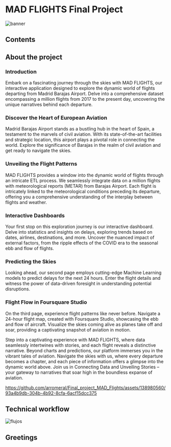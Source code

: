 
# MAD FLIGHTS Final Project
![banner](https://github.com/arromeral/Final_project_MAD_Flights/assets/138980560/e4d28428-379e-4a05-af17-8c0843177be6)

## Contents
## About the project
### Introduction
Embark on a fascinating journey through the skies with MAD FLIGHTS, our interactive application designed to explore the dynamic world of flights departing from Madrid Barajas Airport. Delve into a comprehensive dataset encompassing a million flights from 2017 to the present day, uncovering the unique narratives behind each departure.

### Discover the Heart of European Aviation
Madrid Barajas Airport stands as a bustling hub in the heart of Spain, a testament to the marvels of civil aviation. With its state-of-the-art facilities and strategic location, this airport plays a pivotal role in connecting the world. Explore the significance of Barajas in the realm of civil aviation and get ready to navigate the skies.

### Unveiling the Flight Patterns
MAD FLIGHTS provides a window into the dynamic world of flights through an intricate ETL process. We seamlessly integrate data on a million flights with meteorological reports (METAR) from Barajas Airport. Each flight is intricately linked to the meteorological conditions preceding its departure, offering you a comprehensive understanding of the interplay between flights and weather.

### Interactive Dashboards
Your first stop on this exploration journey is our interactive dashboard. Delve into statistics and insights on delays, exploring trends based on dates, airlines, destinations, and more. Uncover the nuanced impact of external factors, from the ripple effects of the COVID era to the seasonal ebb and flow of flights.

### Predicting the Skies
Looking ahead, our second page employs cutting-edge Machine Learning models to predict delays for the next 24 hours. Enter the flight details and witness the power of data-driven foresight in understanding potential disruptions.

### Flight Flow in Foursquare Studio
On the third page, experience flight patterns like never before. Navigate a 24-hour flight map, created with Foursquare Studio, showcasing the ebb and flow of aircraft. Visualize the skies coming alive as planes take off and soar, providing a captivating snapshot of aviation in motion.

Step into a captivating experience with MAD FLIGHTS, where data seamlessly intertwines with stories, and each flight reveals a distinctive narrative. Beyond charts and predictions, our platform immerses you in the vibrant tales of aviation. Navigate the skies with us, where every departure becomes a chapter, and each piece of information offers a glimpse into the dynamic world above. Join us in Connecting Data and Unveiling Stories – your gateway to narratives that soar high in the boundless expanse of aviation.


https://github.com/arromeral/Final_project_MAD_Flights/assets/138980560/93a4b9db-304b-4b92-8cfa-6acf15dcc375


## Technical workflow
![flujos](https://github.com/arromeral/Final_project_MAD_Flights/assets/138980560/a1d39ca6-2cf5-4fc3-b3c7-f4fe1de59066)

## Greetings
